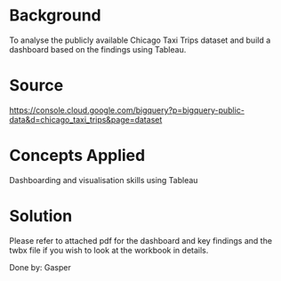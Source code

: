 # Background
To analyse the publicly available Chicago Taxi Trips dataset and build a dashboard based on the findings using Tableau.

# Source
https://console.cloud.google.com/bigquery?p=bigquery-public-data&d=chicago_taxi_trips&page=dataset

# Concepts Applied
Dashboarding and visualisation skills using Tableau

# Solution
Please refer to attached pdf for the dashboard and key findings and the twbx file if you wish to look at the workbook in details.

Done by: Gasper
